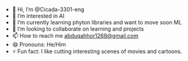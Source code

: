 - 👋 Hi, I’m @Cicada-3301-eng
- 👀 I’m interested in AI
- 🌱 I’m currently learning phyton libraries and want to move soon ML
- 💞️ I’m looking to collaborate on learning and projects
- 📫 How to reach me abduqahhor1268@gmail.com
- 😄 Pronouns: He/Him
- ⚡ Fun fact: I like cutting interesting scenes of movies and cartoons.

<!---
Cicada-3301-eng/Cicada-3301-eng is a ✨ special ✨ repository because its `README.md` (this file) appears on your GitHub profile.
You can click the Preview link to take a look at your changes.
--->
